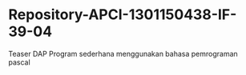 # Repository-APCI-1301150438-IF-39-04
Teaser DAP              Program sederhana menggunakan bahasa pemrograman pascal
